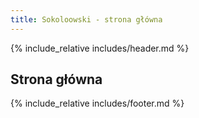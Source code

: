 ```yaml
---
title: Sokoloowski - strona główna
---
```


{% include_relative includes/header.md %}

## Strona główna

{% include_relative includes/footer.md %}
